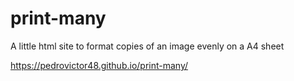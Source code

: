 # print-many
A little html site to format copies of an image evenly on a A4 sheet

https://pedrovictor48.github.io/print-many/
